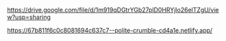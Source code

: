 https://drive.google.com/file/d/1m919qDGtrYGb27plD0HRYjlo26elTZgU/view?usp=sharing

https://67b811f6c0c8081694c637c7--polite-crumble-cd4a1e.netlify.app/
